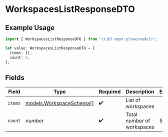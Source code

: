 # WorkspacesListResponseDTO

## Example Usage

```typescript
import { WorkspacesListResponseDTO } from "cribl-mgmt-plane/models";

let value: WorkspacesListResponseDTO = {
  items: [],
  count: 5,
};
```

## Fields

| Field                                                    | Type                                                     | Required                                                 | Description                                              | Example                                                  |
| -------------------------------------------------------- | -------------------------------------------------------- | -------------------------------------------------------- | -------------------------------------------------------- | -------------------------------------------------------- |
| `items`                                                  | [models.WorkspaceSchema](../models/workspaceschema.md)[] | :heavy_check_mark:                                       | List of workspaces                                       |                                                          |
| `count`                                                  | *number*                                                 | :heavy_check_mark:                                       | Total number of workspaces                               | 5                                                        |